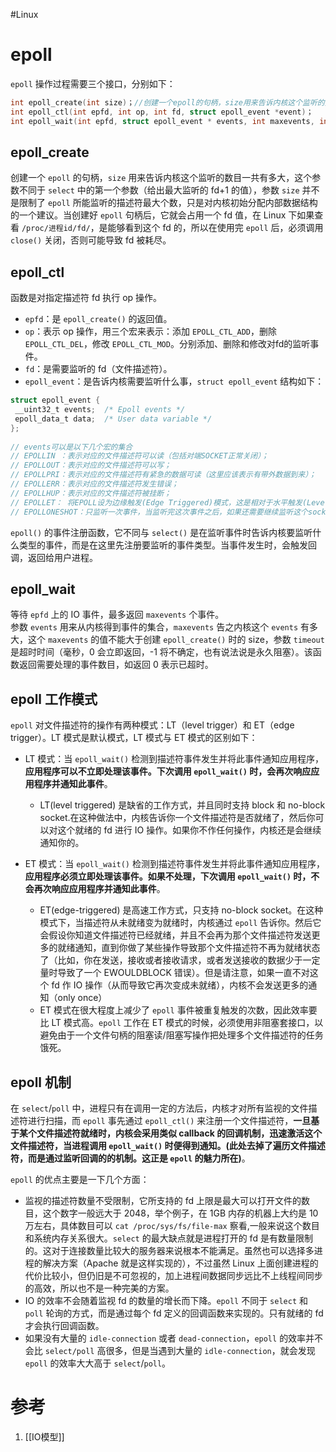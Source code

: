 #Linux 
# epoll

`epoll` 操作过程需要三个接口，分别如下：
```C
int epoll_create(int size)；//创建一个epoll的句柄，size用来告诉内核这个监听的数目一共有多大  
int epoll_ctl(int epfd, int op, int fd, struct epoll_event *event)；  
int epoll_wait(int epfd, struct epoll_event * events, int maxevents, int timeout);  
```

## epoll_create

创建一个 `epoll` 的句柄，`size` 用来告诉内核这个监听的数目一共有多大，这个参数不同于 `select` 中的第一个参数（给出最大监听的 fd+1 的值），参数 `size` 并不是限制了 `epoll` 所能监听的描述符最大个数，只是对内核初始分配内部数据结构的一个建议。当创建好 `epoll` 句柄后，它就会占用一个 fd 值，在 Linux 下如果查看 `/proc/进程id/fd/`，是能够看到这个 fd 的，所以在使用完 `epoll` 后，必须调用 `close()` 关闭，否则可能导致 fd 被耗尽。

## epoll_ctl

函数是对指定描述符 fd 执行 op 操作。

-   `epfd`：是 `epoll_create()` 的返回值。
-   `op`：表示 op 操作，用三个宏来表示：添加 `EPOLL_CTL_ADD`，删除 `EPOLL_CTL_DEL`，修改 `EPOLL_CTL_MOD`。分别添加、删除和修改对fd的监听事件。
-   `fd`：是需要监听的 fd（文件描述符）。
-   `epoll_event`：是告诉内核需要监听什么事，`struct epoll_event` 结构如下：

```C
struct epoll_event {  
 __uint32_t events;  /* Epoll events */  
 epoll_data_t data;  /* User data variable */  
};  
  
// events可以是以下几个宏的集合  
// EPOLLIN ：表示对应的文件描述符可以读（包括对端SOCKET正常关闭）；  
// EPOLLOUT：表示对应的文件描述符可以写；  
// EPOLLPRI：表示对应的文件描述符有紧急的数据可读（这里应该表示有带外数据到来）；  
// EPOLLERR：表示对应的文件描述符发生错误；  
// EPOLLHUP：表示对应的文件描述符被挂断；  
// EPOLLET： 将EPOLL设为边缘触发(Edge Triggered)模式，这是相对于水平触发(Level Triggered)来说的。  
// EPOLLONESHOT：只监听一次事件，当监听完这次事件之后，如果还需要继续监听这个socket的话，需要再次把这个socket加入到EPOLL队列里  
```

`epoll()` 的事件注册函数，它不同与 `select()` 是在监听事件时告诉内核要监听什么类型的事件，而是在这里先注册要监听的事件类型。当事件发生时，会触发回调，返回给用户进程。

## epoll_wait

等待 `epfd` 上的 IO 事件，最多返回 `maxevents` 个事件。  
参数 `events` 用来从内核得到事件的集合，`maxevents` 告之内核这个 `events` 有多大，这个 `maxevents` 的值不能大于创建 `epoll_create()` 时的 size，参数 `timeout` 是超时时间（毫秒，0 会立即返回，-1 将不确定，也有说法说是永久阻塞）。该函数返回需要处理的事件数目，如返回 0 表示已超时。

## epoll 工作模式

`epoll` 对文件描述符的操作有两种模式：LT（level trigger）和 ET（edge trigger）。LT 模式是默认模式，LT 模式与 ET 模式的区别如下：

-   LT 模式：当 `epoll_wait()` 检测到描述符事件发生并将此事件通知应用程序，**应用程序可以不立即处理该事件。下次调用 `epoll_wait()` 时，会再次响应应用程序并通知此事件**。
    
    -   LT(level triggered) 是缺省的工作方式，并且同时支持 block 和 no-block socket.在这种做法中，内核告诉你一个文件描述符是否就绪了，然后你可以对这个就绪的 fd 进行 IO 操作。如果你不作任何操作，内核还是会继续通知你的。
-   ET 模式：当 `epoll_wait()` 检测到描述符事件发生并将此事件通知应用程序，**应用程序必须立即处理该事件。如果不处理，下次调用 `epoll_wait()` 时，不会再次响应应用程序并通知此事件**。
    
    -   ET(edge-triggered) 是高速工作方式，只支持 no-block socket。在这种模式下，当描述符从未就绪变为就绪时，内核通过 `epoll` 告诉你。然后它会假设你知道文件描述符已经就绪，并且不会再为那个文件描述符发送更多的就绪通知，直到你做了某些操作导致那个文件描述符不再为就绪状态了（比如，你在发送，接收或者接收请求，或者发送接收的数据少于一定量时导致了一个 EWOULDBLOCK 错误）。但是请注意，如果一直不对这个 fd 作 IO 操作（从而导致它再次变成未就绪），内核不会发送更多的通知（only once）
    -   ET 模式在很大程度上减少了 `epoll` 事件被重复触发的次数，因此效率要比 LT 模式高。`epoll` 工作在 ET 模式的时候，必须使用非阻塞套接口，以避免由于一个文件句柄的阻塞读/阻塞写操作把处理多个文件描述符的任务饿死。


## epoll 机制

在 `select`/`poll` 中，进程只有在调用一定的方法后，内核才对所有监视的文件描述符进行扫描，而 `epoll` 事先通过 `epoll_ctl()` 来注册一个文件描述符，**一旦基于某个文件描述符就绪时，内核会采用类似 callback 的回调机制，迅速激活这个文件描述符，当进程调用 `epoll_wait()` 时便得到通知。(此处去掉了遍历文件描述符，而是通过监听回调的的机制。这正是 `epoll` 的魅力所在)**。

`epoll` 的优点主要是一下几个方面：

-   监视的描述符数量不受限制，它所支持的 fd 上限是最大可以打开文件的数目，这个数字一般远大于 2048，举个例子，在 1GB 内存的机器上大约是 10 万左右，具体数目可以 `cat /proc/sys/fs/file-max` 察看,一般来说这个数目和系统内存关系很大。`select` 的最大缺点就是进程打开的 fd 是有数量限制的。这对于连接数量比较大的服务器来说根本不能满足。虽然也可以选择多进程的解决方案（Apache 就是这样实现的），不过虽然 Linux 上面创建进程的代价比较小，但仍旧是不可忽视的，加上进程间数据同步远比不上线程间同步的高效，所以也不是一种完美的方案。
-   IO 的效率不会随着监视 fd 的数量的增长而下降。`epoll` 不同于 `select` 和 `poll` 轮询的方式，而是通过每个 fd 定义的回调函数来实现的。只有就绪的 fd 才会执行回调函数。
-   如果没有大量的 `idle-connection` 或者 `dead-connection`，`epoll` 的效率并不会比 `select/poll` 高很多，但是当遇到大量的 `idle-connection`，就会发现 `epoll` 的效率大大高于 `select`/`poll`。



# 参考
1. [[IO模型]]